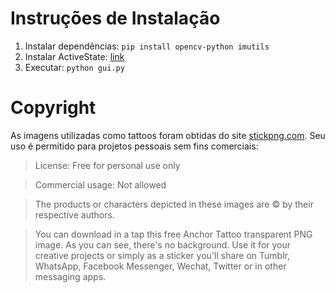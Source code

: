 # Instruções de Instalação
1. Instalar dependências: `pip install opencv-python imutils`
2. Instalar ActiveState: [link](https://www.activestate.com/products/tcl/downloads/)
3. Executar: `python gui.py`

# Copyright
As imagens utilizadas como tattoos foram obtidas do site [stickpng.com](https://www.stickpng.com/cat/miscellaneous/tattoos?page=1). Seu uso é permitido para projetos pessoais sem fins comerciais:

>License: Free for personal use only

>Commercial usage: Not allowed

>The products or characters depicted in these images are © by their respective authors.

>You can download in a tap this free Anchor Tattoo transparent PNG image. As you can see, there's no background. Use it for your creative projects or simply as a sticker you'll share on Tumblr, WhatsApp, Facebook Messenger, Wechat, Twitter or in other messaging apps.